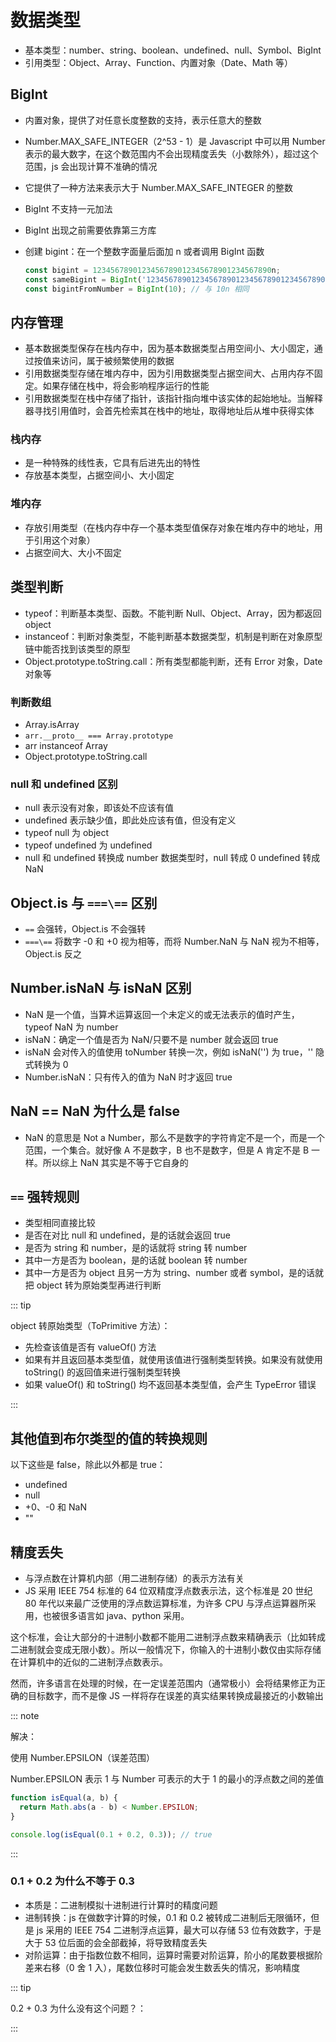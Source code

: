 # 数据类型

- 基本类型：number、string、boolean、undefined、null、Symbol、BigInt
- 引用类型：Object、Array、Function、内置对象（Date、Math 等）

## BigInt

- 内置对象，提供了对任意长度整数的支持，表示任意大的整数
- Number.MAX_SAFE_INTEGER（2^53 - 1）是 Javascript 中可以用 Number 表示的最大数字，在这个数范围内不会出现精度丢失（⼩数除外），超过这个范围，js 会出现计算不准确的情况
- 它提供了一种方法来表示大于 Number.MAX_SAFE_INTEGER 的整数
- BigInt 不支持一元加法
- BigInt 出现之前需要依靠第三方库
- 创建 bigint：在一个整数字面量后面加 n 或者调用 BigInt 函数

  ```js
  const bigint = 1234567890123456789012345678901234567890n;
  const sameBigint = BigInt('1234567890123456789012345678901234567890');
  const bigintFromNumber = BigInt(10); // 与 10n 相同
  ```

## 内存管理

- 基本数据类型保存在栈内存中，因为基本数据类型占用空间小、大小固定，通过按值来访问，属于被频繁使用的数据
- 引用数据类型存储在堆内存中，因为引用数据类型占据空间大、占用内存不固定。如果存储在栈中，将会影响程序运行的性能
- 引用数据类型在栈中存储了指针，该指针指向堆中该实体的起始地址。当解释器寻找引用值时，会首先检索其在栈中的地址，取得地址后从堆中获得实体

### 栈内存

- 是一种特殊的线性表，它具有后进先出的特性
- 存放基本类型，占据空间小、大小固定

### 堆内存

- 存放引用类型（在栈内存中存一个基本类型值保存对象在堆内存中的地址，用于引用这个对象）
- 占据空间大、大小不固定

## 类型判断

- typeof：判断基本类型、函数。不能判断 Null、Object、Array，因为都返回 object
- instanceof：判断对象类型，不能判断基本数据类型，机制是判断在对象原型链中能否找到该类型的原型
- Object.prototype.toString.call：所有类型都能判断，还有 Error 对象，Date 对象等

### 判断数组

- Array.isArray
- `arr.__proto__ === Array.prototype`
- arr instanceof Array
- Object.prototype.toString.call

### null 和 undefined 区别

- null 表示没有对象，即该处不应该有值
- undefined 表示缺少值，即此处应该有值，但没有定义
- typeof null 为 object
- typeof undefined 为 undefined
- null 和 undefined 转换成 number 数据类型时，null 转成 0 undefined 转成 NaN

## Object.is 与 `===\==` 区别

- `==` 会强转，Object.is 不会强转
- `===\==` 将数字 -0 和 +0 视为相等，而将 Number.NaN 与 NaN 视为不相等，Object.is 反之

## Number.isNaN 与 isNaN 区别

- NaN 是一个值，当算术运算返回一个未定义的或无法表示的值时产生，typeof NaN 为 number
- isNaN：确定一个值是否为 NaN/只要不是 number 就会返回 true
- isNaN 会对传入的值使用 toNumber 转换一次，例如 isNaN('') 为 true，'' 隐式转换为 0
- Number.isNaN：只有传入的值为 NaN 时才返回 true

## NaN == NaN 为什么是 false

- NaN 的意思是 Not a Number，那么不是数字的字符肯定不是一个，而是一个范围，一个集合。就好像 A 不是数字，B 也不是数字，但是 A 肯定不是 B 一样。所以综上 NaN 其实是不等于它自身的

## `==` 强转规则

- 类型相同直接比较
- 是否在对比 null 和 undefined，是的话就会返回 true
- 是否为 string 和 number，是的话就将 string 转 number
- 其中一方是否为 boolean，是的话就 boolean 转 number
- 其中一方是否为 object 且另一方为 string、number 或者 symbol，是的话就把 object 转为原始类型再进行判断

::: tip

object 转原始类型（ToPrimitive 方法）：

- 先检查该值是否有 valueOf() 方法
- 如果有并且返回基本类型值，就使用该值进行强制类型转换。如果没有就使用 toString() 的返回值来进行强制类型转换
- 如果 valueOf() 和 toString() 均不返回基本类型值，会产生 TypeError 错误

:::

## 其他值到布尔类型的值的转换规则

以下这些是 false，除此以外都是 true：

- undefined
- null
- +0、-0 和 NaN
- ""

## 精度丢失

- 与浮点数在计算机内部（用二进制存储）的表示方法有关
- JS 采用 IEEE 754 标准的 64 位双精度浮点数表示法，这个标准是 20 世纪 80 年代以来最广泛使用的浮点数运算标准，为许多 CPU 与浮点运算器所采用，也被很多语言如 java、python 采用。

这个标准，会让大部分的十进制小数都不能用二进制浮点数来精确表示（比如转成二进制就会变成无限小数）。所以一般情况下，你输入的十进制小数仅由实际存储在计算机中的近似的二进制浮点数表示。

然而，许多语言在处理的时候，在一定误差范围内（通常极小）会将结果修正为正确的目标数字，而不是像 JS 一样将存在误差的真实结果转换成最接近的小数输出

::: note

解决：

使用 Number.EPSILON（误差范围）

Number.EPSILON 表示 1 与 Number 可表示的大于 1 的最小的浮点数之间的差值

```javascript
function isEqual(a, b) {
  return Math.abs(a - b) < Number.EPSILON;
}

console.log(isEqual(0.1 + 0.2, 0.3)); // true
```

:::

### 0.1 + 0.2 为什么不等于 0.3

- 本质是：二进制模拟十进制进行计算时的精度问题
- 进制转换：js 在做数字计算的时候，0.1 和 0.2 被转成二进制后无限循环，但是 js 采用的 IEEE 754 二进制浮点运算，最大可以存储 53 位有效数字，于是大于 53 位后面的会全部截掉，将导致精度丢失
- 对阶运算：由于指数位数不相同，运算时需要对阶运算，阶小的尾数要根据阶差来右移（0 舍 1 入），尾数位移时可能会发生数丢失的情况，影响精度

::: tip

0.2 + 0.3 为什么没有这个问题？：

:::
